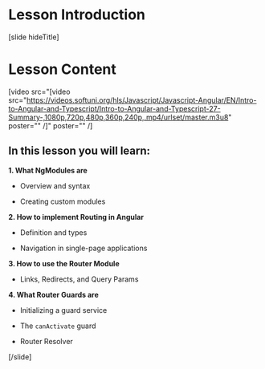 # Lesson Introduction

[slide hideTitle]

# Lesson Content

[video src="[video src="https://videos.softuni.org/hls/Javascript/Javascript-Angular/EN/Intro-to-Angular-and-Typescript/Intro-to-Angular-and-Typescript-27-Summary-,1080p,720p,480p,360p,240p,.mp4/urlset/master.m3u8" poster="" /]" poster="" /]

## In this lesson you will learn:

**1. What NgModules are**

- Overview and syntax

- Creating custom modules

**2. How to implement Routing in Angular**

- Definition and types

- Navigation in single-page applications

**3. How to use the Router Module**

- Links, Redirects, and Query Params

**4. What Router Guards are**

- Initializing a guard service

- The `canActivate` guard

- Router Resolver

[/slide]
